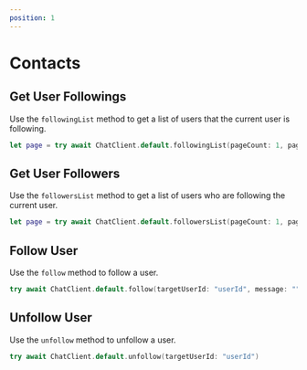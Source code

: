 ```yaml
---
position: 1
---
```


# Contacts

## Get User Followings

Use the `followingList` method to get a list of users that the current user is following.

```swift
let page = try await ChatClient.default.followingList(pageCount: 1, pageSize: 30)
```

## Get User Followers

Use the `followersList` method to get a list of users who are following the current user.

```swift
let page = try await ChatClient.default.followersList(pageCount: 1, pageSize: 30)
```

## Follow User

Use the `follow` method to follow a user.

```swift
try await ChatClient.default.follow(targetUserId: "userId", message: "");
```

## Unfollow User

Use the `unfollow` method to unfollow a user.

```swift
try await ChatClient.default.unfollow(targetUserId: "userId")
```
